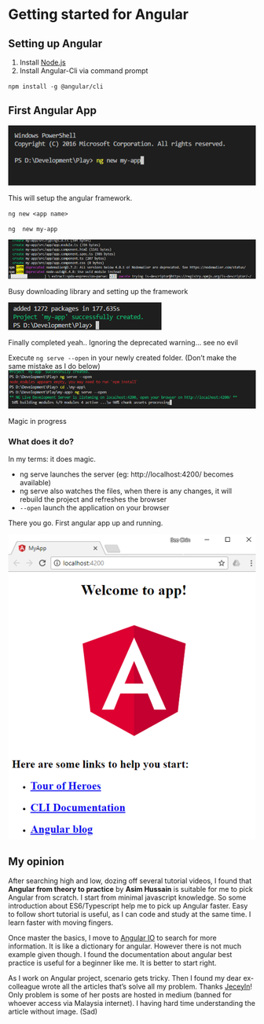 # Getting started for Angular

## Setting up Angular 
1. Install [Node.js](https://nodejs.org/en/download/)
1. Install Angular-Cli via command prompt

  `npm install -g @angular/cli`

## First Angular App
![alt text](https://github.com/bchinmz/angular-explorer/blob/master/images/GettingStartedForAngular/create-new-app.png "create your new angular app")

This will setup the angular framework.

`ng new <app name>`

`ng  new my-app`



![alt text](https://github.com/bchinmz/angular-explorer/blob/master/images/GettingStartedForAngular/setting-up-framework.png "framework setup in progress")

Busy downloading library and setting up the framework





![alt text](https://github.com/bchinmz/angular-explorer/blob/master/images/GettingStartedForAngular/setup-completed.png "setup completed")

Finally completed yeah.. Ignoring the deprecated warning… see no evil


Execute `ng serve --open` in your newly created folder. (Don’t make the same mistake as I do below)
![alt text](https://github.com/bchinmz/angular-explorer/blob/master/images/GettingStartedForAngular/serve-app.png "using nodejs to serve your angular app")

Magic in progress


### What does it do?
In my terms: it does magic.
+ ng serve launches the server (eg: http://localhost:4200/ becomes available)
+ ng serve also watches the files, when there is any changes, it will rebuild the project and refreshes the browser
+ `--open` launch the application on your browser

There you go. First angular app up and running.


![alt text](https://github.com/bchinmz/angular-explorer/blob/master/images/GettingStartedForAngular/first-app.png "ta-da~ your first app")


## My opinion
After searching high and low, dozing off several tutorial videos, I found that **Angular from theory to practice** by **Asim Hussain** is suitable for me to pick Angular from scratch. I start from minimal javascript knowledge. So some introduction about ES6/Typescript help me to pick up Angular faster. Easy to follow short tutorial is useful, as I can code and study at the same time. I learn faster with moving fingers.


Once master the basics, I move to [Angular IO](https://angular.io) to search for more information. It is like a dictionary for angular. However there is not much example given though. I found the documentation about angular best practice is useful for a beginner like me. It is better to start right.


As I work on Angular project, scenario gets tricky. Then I found my dear ex-colleague wrote all the articles that’s solve all my problem. Thanks [Jeceyln](https://scotch.io/@jecelyn)! Only problem is some of her posts are hosted in medium (banned for whoever access via Malaysia internet). I having hard time understanding the article without image. (Sad)
